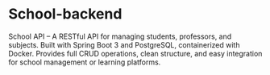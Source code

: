# School-backend
School API – A RESTful API for managing students, professors, and subjects. Built with Spring Boot 3 and PostgreSQL, containerized with Docker. Provides full CRUD operations, clean structure, and easy integration for school management or learning platforms.
